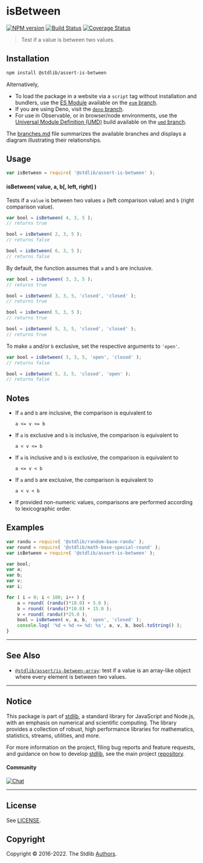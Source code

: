 <!--

@license Apache-2.0

Copyright (c) 2018 The Stdlib Authors.

Licensed under the Apache License, Version 2.0 (the "License");
you may not use this file except in compliance with the License.
You may obtain a copy of the License at

   http://www.apache.org/licenses/LICENSE-2.0

Unless required by applicable law or agreed to in writing, software
distributed under the License is distributed on an "AS IS" BASIS,
WITHOUT WARRANTIES OR CONDITIONS OF ANY KIND, either express or implied.
See the License for the specific language governing permissions and
limitations under the License.

-->

# isBetween

[![NPM version][npm-image]][npm-url] [![Build Status][test-image]][test-url] [![Coverage Status][coverage-image]][coverage-url] <!-- [![dependencies][dependencies-image]][dependencies-url] -->

> Test if a value is between two values.

<section class="installation">

## Installation

```bash
npm install @stdlib/assert-is-between
```

Alternatively,

-   To load the package in a website via a `script` tag without installation and bundlers, use the [ES Module][es-module] available on the [`esm` branch][esm-url].
-   If you are using Deno, visit the [`deno` branch][deno-url].
-   For use in Observable, or in browser/node environments, use the [Universal Module Definition (UMD)][umd] build available on the [`umd` branch][umd-url].

The [branches.md][branches-url] file summarizes the available branches and displays a diagram illustrating their relationships.

</section>

<section class="usage">

## Usage

```javascript
var isBetween = require( '@stdlib/assert-is-between' );
```

#### isBetween( value, a, b\[, left, right] )

Tests if a `value` is between two values `a` (left comparison value) and `b` (right comparison value).

```javascript
var bool = isBetween( 4, 3, 5 );
// returns true

bool = isBetween( 2, 3, 5 );
// returns false

bool = isBetween( 6, 3, 5 );
// returns false
```

By default, the function assumes that `a` and `b` are inclusive.

```javascript
var bool = isBetween( 3, 3, 5 );
// returns true

bool = isBetween( 3, 3, 5, 'closed', 'closed' );
// returns true

bool = isBetween( 5, 3, 5 );
// returns true

bool = isBetween( 5, 3, 5, 'closed', 'closed' );
// returns true
```

To make `a` and/or `b` exclusive, set the respective arguments to `'open'`.

```javascript
var bool = isBetween( 3, 3, 5, 'open', 'closed' );
// returns false

bool = isBetween( 5, 3, 5, 'closed', 'open' );
// returns false
```

</section>

<!-- /.usage -->

<section class="notes">

## Notes

-   If `a` and `b` are inclusive, the comparison is equivalent to

    ```text
    a <= v <= b
    ```

-   If `a` is exclusive and `b` is inclusive, the comparison is equivalent to

    ```text
    a < v <= b
    ```

-   If `a` is inclusive and `b` is exclusive, the comparison is equivalent to

    ```text
    a <= v < b
    ```

-   If `a` and `b` are exclusive, the comparison is equivalent to

    ```text
    a < v < b
    ```

-   If provided non-numeric values, comparisons are performed according to lexicographic order.

</section>

<!-- /.notes -->

<section class="examples">

## Examples

<!-- eslint no-undef: "error" -->

```javascript
var randu = require( '@stdlib/random-base-randu' );
var round = require( '@stdlib/math-base-special-round' );
var isBetween = require( '@stdlib/assert-is-between' );

var bool;
var a;
var b;
var v;
var i;

for ( i = 0; i < 100; i++ ) {
    a = round( (randu()*10.0) + 5.0 );
    b = round( (randu()*10.0) + 15.0 );
    v = round( randu()*25.0 );
    bool = isBetween( v, a, b, 'open', 'closed' );
    console.log( '%d < %d <= %d: %s', a, v, b, bool.toString() );
}
```

</section>

<!-- /.examples -->

<!-- Section for related `stdlib` packages. Do not manually edit this section, as it is automatically populated. -->

<section class="related">

* * *

## See Also

-   <span class="package-name">[`@stdlib/assert/is-between-array`][@stdlib/assert/is-between-array]</span><span class="delimiter">: </span><span class="description">test if a value is an array-like object where every element is between two values.</span>

</section>

<!-- /.related -->

<!-- Section for all links. Make sure to keep an empty line after the `section` element and another before the `/section` close. -->


<section class="main-repo" >

* * *

## Notice

This package is part of [stdlib][stdlib], a standard library for JavaScript and Node.js, with an emphasis on numerical and scientific computing. The library provides a collection of robust, high performance libraries for mathematics, statistics, streams, utilities, and more.

For more information on the project, filing bug reports and feature requests, and guidance on how to develop [stdlib][stdlib], see the main project [repository][stdlib].

#### Community

[![Chat][chat-image]][chat-url]

---

## License

See [LICENSE][stdlib-license].


## Copyright

Copyright &copy; 2016-2022. The Stdlib [Authors][stdlib-authors].

</section>

<!-- /.stdlib -->

<!-- Section for all links. Make sure to keep an empty line after the `section` element and another before the `/section` close. -->

<section class="links">

[npm-image]: http://img.shields.io/npm/v/@stdlib/assert-is-between.svg
[npm-url]: https://npmjs.org/package/@stdlib/assert-is-between

[test-image]: https://github.com/stdlib-js/assert-is-between/actions/workflows/test.yml/badge.svg?branch=main
[test-url]: https://github.com/stdlib-js/assert-is-between/actions/workflows/test.yml?query=branch:main

[coverage-image]: https://img.shields.io/codecov/c/github/stdlib-js/assert-is-between/main.svg
[coverage-url]: https://codecov.io/github/stdlib-js/assert-is-between?branch=main

<!--

[dependencies-image]: https://img.shields.io/david/stdlib-js/assert-is-between.svg
[dependencies-url]: https://david-dm.org/stdlib-js/assert-is-between/main

-->

[chat-image]: https://img.shields.io/gitter/room/stdlib-js/stdlib.svg
[chat-url]: https://gitter.im/stdlib-js/stdlib/

[stdlib]: https://github.com/stdlib-js/stdlib

[stdlib-authors]: https://github.com/stdlib-js/stdlib/graphs/contributors

[umd]: https://github.com/umdjs/umd
[es-module]: https://developer.mozilla.org/en-US/docs/Web/JavaScript/Guide/Modules

[deno-url]: https://github.com/stdlib-js/assert-is-between/tree/deno
[umd-url]: https://github.com/stdlib-js/assert-is-between/tree/umd
[esm-url]: https://github.com/stdlib-js/assert-is-between/tree/esm
[branches-url]: https://github.com/stdlib-js/assert-is-between/blob/main/branches.md

[stdlib-license]: https://raw.githubusercontent.com/stdlib-js/assert-is-between/main/LICENSE

<!-- <related-links> -->

[@stdlib/assert/is-between-array]: https://github.com/stdlib-js/assert-is-between-array

<!-- </related-links> -->

</section>

<!-- /.links -->
